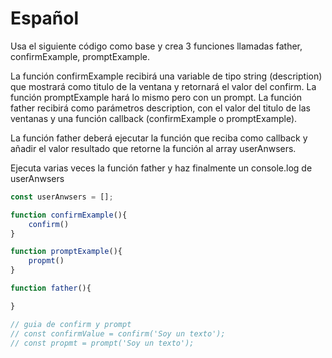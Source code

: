 # Español
Usa el siguiente código como base y crea 3 funciones llamadas father, confirmExample, promptExample. 

La función confirmExample recibirá una variable de tipo string (description) que mostrará como titulo de la ventana y retornará el valor del confirm. La función promptExample hará lo mismo pero con un prompt. La función father recibirá como parámetros description, con el valor del titulo de las ventanas y una función callback (confirmExample o promptExample).

La función father deberá ejecutar la función que reciba como callback y añadir el valor resultado que retorne la función al array userAnwsers.

Ejecuta varias veces la función father y haz finalmente un console.log de userAnwsers

```js
const userAnwsers = [];

function confirmExample(){
    confirm()
}

function promptExample(){
    propmt()
}

function father(){

}

// guia de confirm y prompt
// const confirmValue = confirm('Soy un texto');
// const propmt = prompt('Soy un texto');
```
